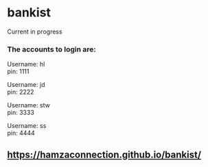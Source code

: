 # bankist

Current in progress 

### The accounts to login are:

Username: hl  
pin: 1111
  
Username: jd  
pin: 2222

Username: stw  
pin: 3333
  
Username: ss  
pin: 4444
  
## https://hamzaconnection.github.io/bankist/
